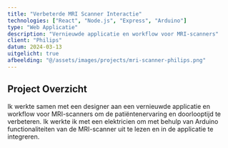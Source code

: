 ```yaml
---
title: "Verbeterde MRI Scanner Interactie"
technologies: ["React", "Node.js", "Express", "Arduino"]
type: "Web Applicatie"
description: "Vernieuwde applicatie en workflow voor MRI-scanners"
client: "Philips"
datum: 2024-03-13
uitgelicht: true
afbeelding: "@/assets/images/projects/mri-scanner-philips.png"
---
```


## Project Overzicht

Ik werkte samen met een designer aan een vernieuwde applicatie en workflow voor MRI-scanners om de patiëntenervaring en doorlooptijd te verbeteren. Ik werkte ik met een elektricien om met behulp van Arduino functionaliteiten van de MRI-scanner uit te lezen en in de applicatie te integreren.
